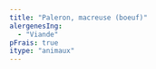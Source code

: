 ```yaml
---
title: "Paleron, macreuse (boeuf)"
alergenesIng:
  - "Viande"
pFrais: true
itype: "animaux"
---
```

